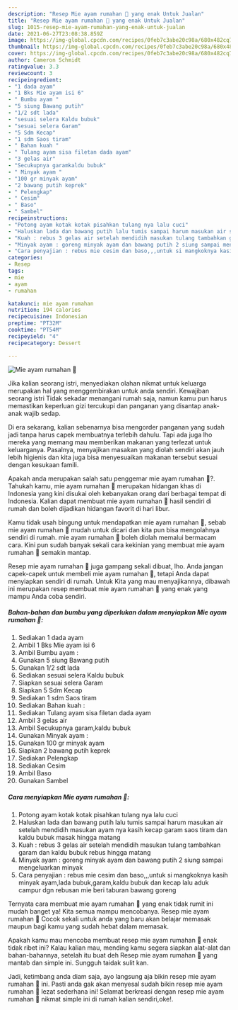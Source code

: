 ```yaml
---
description: "Resep Mie ayam rumahan 🍜 yang enak Untuk Jualan"
title: "Resep Mie ayam rumahan 🍜 yang enak Untuk Jualan"
slug: 1015-resep-mie-ayam-rumahan-yang-enak-untuk-jualan
date: 2021-06-27T23:08:38.859Z
image: https://img-global.cpcdn.com/recipes/0feb7c3abe20c98a/680x482cq70/mie-ayam-rumahan-🍜-foto-resep-utama.jpg
thumbnail: https://img-global.cpcdn.com/recipes/0feb7c3abe20c98a/680x482cq70/mie-ayam-rumahan-🍜-foto-resep-utama.jpg
cover: https://img-global.cpcdn.com/recipes/0feb7c3abe20c98a/680x482cq70/mie-ayam-rumahan-🍜-foto-resep-utama.jpg
author: Cameron Schmidt
ratingvalue: 3.3
reviewcount: 3
recipeingredient:
- "1 dada ayam"
- "1 Bks Mie ayam isi 6"
- " Bumbu ayam "
- "5 siung Bawang putih"
- "1/2 sdt lada"
- "sesuai selera Kaldu bubuk"
- "sesuai selera Garam"
- "5 Sdm Kecap"
- "1 sdm Saos tiram"
- " Bahan kuah "
- " Tulang ayam sisa filetan dada ayam"
- "3 gelas air"
- "Secukupnya garamkaldu bubuk"
- " Minyak ayam "
- "100 gr minyak ayam"
- "2 bawang putih keprek"
- " Pelengkap"
- " Cesim"
- " Baso"
- " Sambel"
recipeinstructions:
- "Potong ayam kotak kotak pisahkan tulang nya lalu cuci"
- "Haluskan lada dan bawang putih lalu tumis sampai harum masukan air setelah mendidih masukan ayam nya kasih kecap garam saos tiram dan kaldu bubuk masak hingga matang"
- "Kuah : rebus 3 gelas air setelah mendidih masukan tulang tambahkan garam dan kaldu bubuk rebus hingga matang"
- "Minyak ayam : goreng minyak ayam dan bawang putih 2 siung sampai mengeluarkan minyak"
- "Cara penyajian : rebus mie cesim dan baso,,,untuk si mangkoknya kasih minyak ayam,lada bubuk,garam,kaldu bubuk dan kecap lalu aduk campur dgn rebusan mie beri taburan bawang goreng"
categories:
- Resep
tags:
- mie
- ayam
- rumahan

katakunci: mie ayam rumahan 
nutrition: 194 calories
recipecuisine: Indonesian
preptime: "PT32M"
cooktime: "PT54M"
recipeyield: "4"
recipecategory: Dessert

---
```



![Mie ayam rumahan 🍜](https://img-global.cpcdn.com/recipes/0feb7c3abe20c98a/680x482cq70/mie-ayam-rumahan-🍜-foto-resep-utama.jpg)

Jika kalian seorang istri, menyediakan olahan nikmat untuk keluarga merupakan hal yang menggembirakan untuk anda sendiri. Kewajiban seorang istri Tidak sekadar menangani rumah saja, namun kamu pun harus memastikan keperluan gizi tercukupi dan panganan yang disantap anak-anak wajib sedap.

Di era  sekarang, kalian sebenarnya bisa mengorder panganan yang sudah jadi tanpa harus capek membuatnya terlebih dahulu. Tapi ada juga lho mereka yang memang mau memberikan makanan yang terlezat untuk keluarganya. Pasalnya, menyajikan masakan yang diolah sendiri akan jauh lebih higienis dan kita juga bisa menyesuaikan makanan tersebut sesuai dengan kesukaan famili. 



Apakah anda merupakan salah satu penggemar mie ayam rumahan 🍜?. Tahukah kamu, mie ayam rumahan 🍜 merupakan hidangan khas di Indonesia yang kini disukai oleh kebanyakan orang dari berbagai tempat di Indonesia. Kalian dapat membuat mie ayam rumahan 🍜 hasil sendiri di rumah dan boleh dijadikan hidangan favorit di hari libur.

Kamu tidak usah bingung untuk mendapatkan mie ayam rumahan 🍜, sebab mie ayam rumahan 🍜 mudah untuk dicari dan kita pun bisa mengolahnya sendiri di rumah. mie ayam rumahan 🍜 boleh diolah memalui bermacam cara. Kini pun sudah banyak sekali cara kekinian yang membuat mie ayam rumahan 🍜 semakin mantap.

Resep mie ayam rumahan 🍜 juga gampang sekali dibuat, lho. Anda jangan capek-capek untuk membeli mie ayam rumahan 🍜, tetapi Anda dapat menyiapkan sendiri di rumah. Untuk Kita yang mau menyajikannya, dibawah ini merupakan resep membuat mie ayam rumahan 🍜 yang enak yang mampu Anda coba sendiri.

<!--inarticleads1-->

##### Bahan-bahan dan bumbu yang diperlukan dalam menyiapkan Mie ayam rumahan 🍜:

1. Sediakan 1 dada ayam
1. Ambil 1 Bks Mie ayam isi 6
1. Ambil  Bumbu ayam :
1. Gunakan 5 siung Bawang putih
1. Gunakan 1/2 sdt lada
1. Sediakan sesuai selera Kaldu bubuk
1. Siapkan sesuai selera Garam
1. Siapkan 5 Sdm Kecap
1. Sediakan 1 sdm Saos tiram
1. Sediakan  Bahan kuah :
1. Sediakan  Tulang ayam sisa filetan dada ayam
1. Ambil 3 gelas air
1. Ambil Secukupnya garam,kaldu bubuk
1. Gunakan  Minyak ayam :
1. Gunakan 100 gr minyak ayam
1. Siapkan 2 bawang putih keprek
1. Sediakan  Pelengkap
1. Sediakan  Cesim
1. Ambil  Baso
1. Gunakan  Sambel




<!--inarticleads2-->

##### Cara menyiapkan Mie ayam rumahan 🍜:

1. Potong ayam kotak kotak pisahkan tulang nya lalu cuci
1. Haluskan lada dan bawang putih lalu tumis sampai harum masukan air setelah mendidih masukan ayam nya kasih kecap garam saos tiram dan kaldu bubuk masak hingga matang
1. Kuah : rebus 3 gelas air setelah mendidih masukan tulang tambahkan garam dan kaldu bubuk rebus hingga matang
1. Minyak ayam : goreng minyak ayam dan bawang putih 2 siung sampai mengeluarkan minyak
1. Cara penyajian : rebus mie cesim dan baso,,,untuk si mangkoknya kasih minyak ayam,lada bubuk,garam,kaldu bubuk dan kecap lalu aduk campur dgn rebusan mie beri taburan bawang goreng




Ternyata cara membuat mie ayam rumahan 🍜 yang enak tidak rumit ini mudah banget ya! Kita semua mampu mencobanya. Resep mie ayam rumahan 🍜 Cocok sekali untuk anda yang baru akan belajar memasak maupun bagi kamu yang sudah hebat dalam memasak.

Apakah kamu mau mencoba membuat resep mie ayam rumahan 🍜 enak tidak ribet ini? Kalau kalian mau, mending kamu segera siapkan alat-alat dan bahan-bahannya, setelah itu buat deh Resep mie ayam rumahan 🍜 yang mantab dan simple ini. Sungguh taidak sulit kan. 

Jadi, ketimbang anda diam saja, ayo langsung aja bikin resep mie ayam rumahan 🍜 ini. Pasti anda gak akan menyesal sudah bikin resep mie ayam rumahan 🍜 lezat sederhana ini! Selamat berkreasi dengan resep mie ayam rumahan 🍜 nikmat simple ini di rumah kalian sendiri,oke!.

